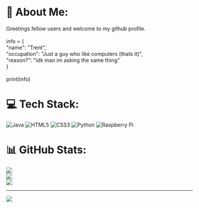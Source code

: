 # 💫 About Me:
Greetings fellow users and welcome to my github profile.<br><br>info = {<br>    "name": "Trent",<br>    "occupation": "Just a guy who like computers (thats it)",<br>    "reason?": "idk man im asking the same thing"<br>}<br><br>print(info)


# 💻 Tech Stack:
![Java](https://img.shields.io/badge/java-%23ED8B00.svg?style=for-the-badge&logo=java&logoColor=white) ![HTML5](https://img.shields.io/badge/html5-%23E34F26.svg?style=for-the-badge&logo=html5&logoColor=white) ![CSS3](https://img.shields.io/badge/css3-%231572B6.svg?style=for-the-badge&logo=css3&logoColor=white) ![Python](https://img.shields.io/badge/python-3670A0?style=for-the-badge&logo=python&logoColor=ffdd54) ![Raspberry Pi](https://img.shields.io/badge/-RaspberryPi-C51A4A?style=for-the-badge&logo=Raspberry-Pi)
# 📊 GitHub Stats:
![](https://github-readme-stats.vercel.app/api?username=TrentSB&theme=react&hide_border=true&include_all_commits=true&count_private=false)<br/>
![](https://github-readme-streak-stats.herokuapp.com/?user=TrentSB&theme=react&hide_border=true)<br/>
![](https://github-readme-stats.vercel.app/api/top-langs/?username=TrentSB&theme=react&hide_border=true&include_all_commits=true&count_private=false&layout=compact)

---
[![](https://visitcount.itsvg.in/api?id=TrentSB&icon=2&color=1)](https://visitcount.itsvg.in)

<!-- Proudly created with GPRM ( https://gprm.itsvg.in ) -->
